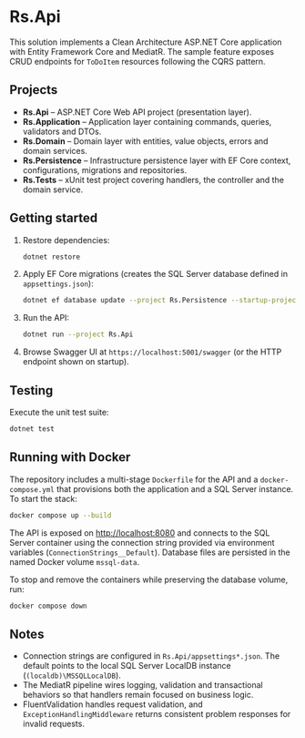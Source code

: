 # Rs.Api

This solution implements a Clean Architecture ASP.NET Core application with Entity Framework Core and MediatR. The sample feature exposes CRUD endpoints for `ToDoItem` resources following the CQRS pattern.

## Projects

- **Rs.Api** – ASP.NET Core Web API project (presentation layer).
- **Rs.Application** – Application layer containing commands, queries, validators and DTOs.
- **Rs.Domain** – Domain layer with entities, value objects, errors and domain services.
- **Rs.Persistence** – Infrastructure persistence layer with EF Core context, configurations, migrations and repositories.
- **Rs.Tests** – xUnit test project covering handlers, the controller and the domain service.

## Getting started

1. Restore dependencies:
   ```bash
   dotnet restore
   ```
2. Apply EF Core migrations (creates the SQL Server database defined in `appsettings.json`):
   ```bash
   dotnet ef database update --project Rs.Persistence --startup-project Rs.Api
   ```
3. Run the API:
   ```bash
   dotnet run --project Rs.Api
   ```
4. Browse Swagger UI at `https://localhost:5001/swagger` (or the HTTP endpoint shown on startup).

## Testing

Execute the unit test suite:
```bash
dotnet test
```

## Running with Docker

The repository includes a multi-stage `Dockerfile` for the API and a `docker-compose.yml` that provisions both the application and a SQL Server instance. To start the stack:

```bash
docker compose up --build
```

The API is exposed on [http://localhost:8080](http://localhost:8080) and connects to the SQL Server container using the connection string provided via environment variables (`ConnectionStrings__Default`). Database files are persisted in the named Docker volume `mssql-data`.

To stop and remove the containers while preserving the database volume, run:

```bash
docker compose down
```

## Notes

- Connection strings are configured in `Rs.Api/appsettings*.json`. The default points to the local SQL Server LocalDB instance (`(localdb)\MSSQLLocalDB`).
- The MediatR pipeline wires logging, validation and transactional behaviors so that handlers remain focused on business logic.
- FluentValidation handles request validation, and `ExceptionHandlingMiddleware` returns consistent problem responses for invalid requests.

